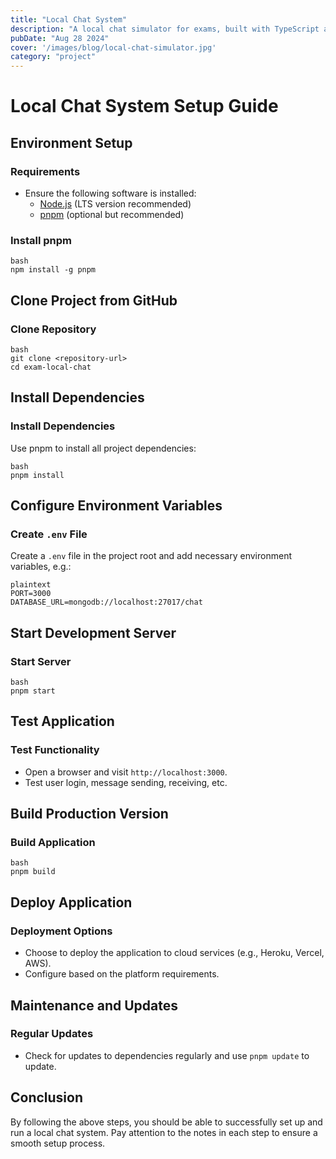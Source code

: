 ```yaml
---
title: "Local Chat System"
description: "A local chat simulator for exams, built with TypeScript and React. Features include user login, real-time messaging, and persistent usernames across browser tabs. Follow the setup guide to clone, configure, and deploy the application."
pubDate: "Aug 28 2024"
cover: '/images/blog/local-chat-simulator.jpg'
category: "project"
---
```


# Local Chat System Setup Guide

## Environment Setup

### Requirements
- Ensure the following software is installed:
  - [Node.js](https://nodejs.org/) (LTS version recommended)
  - [pnpm](https://pnpm.js.org/) (optional but recommended)

### Install pnpm
```
bash
npm install -g pnpm
```

## Clone Project from GitHub

### Clone Repository
```
bash
git clone <repository-url>
cd exam-local-chat
```

## Install Dependencies

### Install Dependencies
Use pnpm to install all project dependencies:
```
bash
pnpm install
```

## Configure Environment Variables

### Create `.env` File
Create a `.env` file in the project root and add necessary environment variables, e.g.:
```
plaintext
PORT=3000
DATABASE_URL=mongodb://localhost:27017/chat
```

## Start Development Server

### Start Server
```
bash
pnpm start
```

## Test Application

### Test Functionality
- Open a browser and visit `http://localhost:3000`.
- Test user login, message sending, receiving, etc.

## Build Production Version

### Build Application
```
bash
pnpm build
```

## Deploy Application

### Deployment Options
- Choose to deploy the application to cloud services (e.g., Heroku, Vercel, AWS).
- Configure based on the platform requirements.

## Maintenance and Updates

### Regular Updates
- Check for updates to dependencies regularly and use `pnpm update` to update.

## Conclusion

By following the above steps, you should be able to successfully set up and run a local chat system. Pay attention to the notes in each step to ensure a smooth setup process.